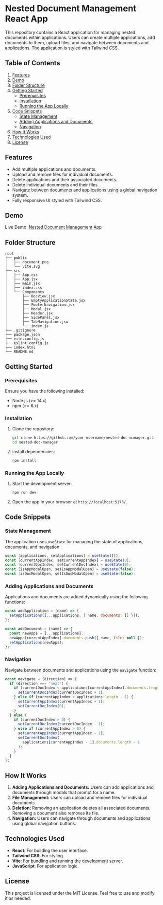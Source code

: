 # Nested Document Management React App

This repository contains a React application for managing nested documents within applications. Users can create multiple applications, add documents to them, upload files, and navigate between documents and applications. The application is styled with Tailwind CSS.

## Table of Contents

1. [Features](#features)
2. [Demo](#demo)
3. [Folder Structure](#folder-structure)
4. [Getting Started](#getting-started)
   - [Prerequisites](#prerequisites)
   - [Installation](#installation)
   - [Running the App Locally](#running-the-app-locally)
5. [Code Snippets](#code-snippets)
   - [State Management](#state-management)
   - [Adding Applications and Documents](#adding-applications-and-documents)
   - [Navigation](#navigation)
6. [How It Works](#how-it-works)
7. [Technologies Used](#technologies-used)
8. [License](#license)

## Features

- Add multiple applications and documents.
- Upload and remove files for individual documents.
- Delete applications and their associated documents.
- Delete individual documents and their files.
- Navigate between documents and applications using a global navigation system.
- Fully responsive UI styled with Tailwind CSS.

## Demo

Live Demo: [Nested Document Management App](https://iridescent-custard-5d0314.netlify.app/)

## Folder Structure

```
root
├── public
│   ├── document.png
│   └── vite.svg
├── src
│   ├── App.css
│   ├── App.jsx
│   ├── main.jsx
│   ├── index.css
│   └── Components
│       ├── DocView.jsx
│       ├── EmptyApplicationState.jsx
│       ├── FooterNavigation.jsx
│       ├── Modal.jsx
│       ├── Header.jsx
│       ├── SidePanel.jsx
│       ├── TabNavigation.jsx
│       └── index.js
├── .gitignore
├── package.json
├── vite.config.js
├── eslint.config.js
├── index.html
└── README.md
```

## Getting Started

### Prerequisites

Ensure you have the following installed:

- Node.js (>= 14.x)
- npm (>= 6.x)

### Installation

1. Clone the repository:

   ```bash
   git clone https://github.com/your-username/nested-doc-manager.git
   cd nested-doc-manager
   ```

2. Install dependencies:

   ```bash
   npm install
   ```

### Running the App Locally

1. Start the development server:

   ```bash
   npm run dev
   ```

2. Open the app in your browser at `http://localhost:5173/`.

## Code Snippets

### State Management

The application uses `useState` for managing the state of applications, documents, and navigation.

```javascript
const [applications, setApplications] = useState([]);
const [currentAppIndex, setCurrentAppIndex] = useState(0);
const [currentDocIndex, setCurrentDocIndex] = useState(0);
const [isAppModalOpen, setIsAppModalOpen] = useState(false);
const [isDocModalOpen, setIsDocModalOpen] = useState(false);
```

### Adding Applications and Documents

Applications and documents are added dynamically using the following functions:

```javascript
const addApplication = (name) => {
  setApplications([...applications, { name, documents: [] }]);
};

const addDocument = (name) => {
  const newApps = [...applications];
  newApps[currentAppIndex].documents.push({ name, file: null });
  setApplications(newApps);
};
```

### Navigation

Navigate between documents and applications using the `navigate` function:

```javascript
const navigate = (direction) => {
  if (direction === "next") {
    if (currentDocIndex < applications[currentAppIndex].documents.length - 1) {
      setCurrentDocIndex(currentDocIndex + 1);
    } else if (currentAppIndex < applications.length - 1) {
      setCurrentAppIndex(currentAppIndex + 1);
      setCurrentDocIndex(0);
    }
  } else {
    if (currentDocIndex > 0) {
      setCurrentDocIndex(currentDocIndex - 1);
    } else if (currentAppIndex > 0) {
      setCurrentAppIndex(currentAppIndex - 1);
      setCurrentDocIndex(
        applications[currentAppIndex - 1].documents.length - 1
      );
    }
  }
};
```

## How It Works

1. **Adding Applications and Documents:** Users can add applications and documents through modals that prompt for a name.
2. **File Management:** Users can upload and remove files for individual documents.
3. **Deletion:** Removing an application deletes all associated documents. Removing a document also removes its file.
4. **Navigation:** Users can navigate through documents and applications using global navigation buttons.

## Technologies Used

- **React**: For building the user interface.
- **Tailwind CSS**: For styling.
- **Vite**: For bundling and running the development server.
- **JavaScript**: For application logic.

## License

This project is licensed under the MIT License. Feel free to use and modify it as needed.
